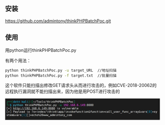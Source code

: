 ## 安装

https://github.com/admintony/thinkPHPBatchPoc.git

## 使用

用python运行thinkPHPBatchPoc.py

有两个用法：

```bash
python thinkPHPBatchPoc.py -u target_URL  //地址扫描
python thinkPHPBatchPoc.py -f target.txt  //批量扫描
```

这个软件只能扫描出修改GET请求头从而进行攻击的，例如CVE-2018-20062的远程执行漏洞就不能扫描出来，因为他是用POST进行攻击的

![image-20240331231658158](ThinkPHPBatchPOC.assets/image-20240331231658158.png)